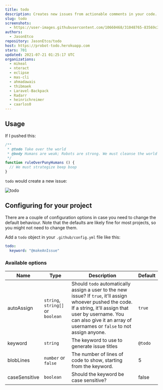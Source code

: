 ```yaml
---
title: todo
description: Creates new issues from actionable comments in your code.
slug: todo
screenshots:
  - https://user-images.githubusercontent.com/10660468/31048765-83569c30-a5f2-11e7-933a-a119d43ad029.png
authors:
  - JasonEtco
repository: JasonEtco/todo
host: https://probot-todo.herokuapp.com
stars: 701
updated: 2021-07-21 01:25:17 UTC
organizations:
  - mikeal
  - nteract
  - eclipse
  - mas-cli
  - ahmadawais
  - thibmaek
  - Laravel-Backpack
  - Radarr
  - heinrichreimer
  - caarlos0
---
```

## Usage

If I pushed this:

```js
/**
 * @todo Take over the world
 * @body Humans are weak; Robots are strong. We must cleanse the world of the virus that is humanity.
 */
function ruleOverPunyHumans () {
  // We must strategize beep boop
}
```

`todo` would create a new issue:

![todo](https://user-images.githubusercontent.com/10660468/31048765-83569c30-a5f2-11e7-933a-a119d43ad029.png)

## Configuring for your project

There are a couple of configuration options in case you need to change the default behaviour. Note that the defaults are likely fine for most projects, so you might not need to change them.

Add a `todo` object in your `.github/config.yml` file like this:

```yml
todo:
  keyword: "@makeAnIssue"

```

### Available options

| Name | Type | Description | Default |
|------|------|-------------|---------|
| autoAssign | `string`, `string[]` or `boolean` | Should `todo` automatically assign a user to the new issue? If `true`, it'll assign whoever pushed the code. If a string, it'll assign that user by username. You can also give it an array of usernames or `false` to not assign anyone. | `true` |
| keyword | `string` | The keyword to use to generate issue titles | `@todo` |
| blobLines | `number` or `false` | The number of lines of code to show, starting from the keyword. | 5 |
| caseSensitive | `boolean` | Should the keyword be case sensitive? | false |
